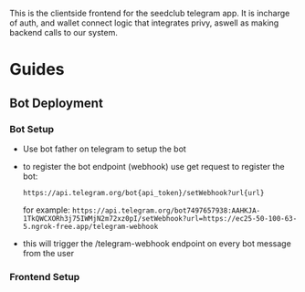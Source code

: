 This is the clientside frontend for the seedclub telegram app. It is incharge of auth, and wallet connect logic that integrates privy, aswell as making backend calls to our system.

# Guides

## Bot Deployment

### Bot Setup

- Use bot father on telegram to setup the bot
- to register the bot endpoint (webhook) use get request to register the bot:

  `https://api.telegram.org/bot{api_token}/setWebhook?url{url}`

  for example: `https://api.telegram.org/bot7497657938:AAHKJA-1TkQWCXORh3j75IWMjN2m72xz0pI/setWebhook?url=https://ec25-50-100-63-5.ngrok-free.app/telegram-webhook`

- this will trigger the /telegram-webhook endpoint on every bot message from the user

### Frontend Setup
